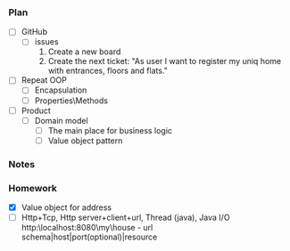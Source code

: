 ### Plan

- [ ] GitHub
    - [ ] issues
       1) Create a new board
       2) Create the next ticket: "As user I want to register my uniq home with entrances, floors and flats." 
- [ ] Repeat OOP
    - [ ] Encapsulation
    - [ ] Properties\Methods
- [ ] Product
    - [ ] Domain model
      - [ ] The main place for business logic
      - [ ] Value object pattern

### Notes


### Homework

- [x] Value object for address
- [ ] Http+Tcp, Http server+client+url, Thread (java), Java I/O    
http:\\localhost:8080\my\house  - url
schema|host|port(optional)|resource